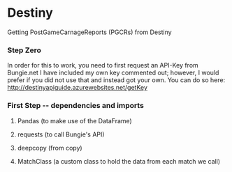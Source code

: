 # Destiny


Getting PostGameCarnageReports (PGCRs) from Destiny
### Step Zero
In order for this to work, you need to first request an API-Key from Bungie.net
I have included my own key commented out; however, I would prefer if you did not use that and instead got your own.
You can do so here: http://destinyapiguide.azurewebsites.net/getKey
### First Step -- dependencies and imports
1) Pandas (to make use of the DataFrame)

2) requests (to call Bungie's API)

3) deepcopy (from copy)

4) MatchClass (a custom class to hold the data from each match we call)
